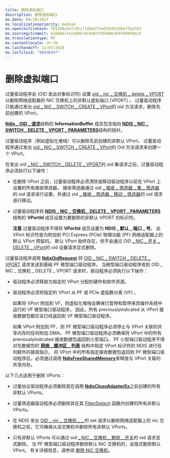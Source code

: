 ```yaml
---
title: 删除虚拟端口
description: 删除虚拟端口
ms.date: 04/20/2017
ms.localizationpriority: medium
ms.openlocfilehash: 781248a3efc91c7108a3f3ad55b95346e735a762
ms.sourcegitcommit: 418e6617e2a695c9cb4b37b5b60e264760858acd
ms.translationtype: MT
ms.contentlocale: zh-CN
ms.lasthandoff: 12/07/2020
ms.locfileid: "96836347"
---
```

# <a name="deleting-a-virtual-port"></a>删除虚拟端口


过量驱动程序会 (OID 发出对象标识符) 设置 [oid \_ nic \_ 交换机 \_ delete \_ VPORT](./oid-nic-switch-delete-vport.md) 以删除网络适配器的 NIC 交换机上的非默认虚拟端口 (VPORT) 。 过量驱动程序只能通过发出 [oid \_ NIC \_ SWITCH \_ CREATE \_ VPort](./oid-nic-switch-create-vport.md)的 oid 方法请求，删除先前创建的 VPort。

[**Ndis \_ OID \_ 请求**](/windows-hardware/drivers/ddi/ndis/ns-ndis-_ndis_oid_request)结构的 **InformationBuffer** 成员包含指向 [**NDIS \_ NIC \_ SWITCH \_ DELETE \_ VPORT \_ PARAMETERS**](/windows-hardware/drivers/ddi/ntddndis/ns-ntddndis-_ndis_nic_switch_delete_vport_parameters)结构的指针。

过量驱动程序（例如虚拟化堆栈）可以删除先前创建的非默认 VPort。 过量驱动程序通过发出 [oid \_ NIC \_ SWITCH \_ CREATE \_ VPort](./oid-nic-switch-create-vport.md)的 Oid 方法请求来创建一个 VPort。

在发出 oid [ \_ NIC \_ SWITCH \_ DELETE \_ VPORT](./oid-nic-switch-delete-vport.md)的 oid 集请求之前，过量驱动程序必须执行以下操作：

-   在删除 VPort 之前，过量驱动程序必须清除或移动驱动程序以前在 VPort 上设置的所有接收筛选器。 接收筛选器通过 oid [ \_ 接收 \_ 筛选器 \_ 集 \_ 筛选器](./oid-receive-filter-set-filter.md) 的 oid 请求进行设置，并通过 oid [ \_ 接收 \_ 筛选器 \_ 移动 \_ 筛选器](./oid-receive-filter-move-filter.md)的 oid 请求进行移动。

-   过量驱动程序将 [**NDIS \_ NIC \_ 交换机 \_ DELETE \_ VPORT \_ PARAMETERS**](/windows-hardware/drivers/ddi/ntddndis/ns-ntddndis-_ndis_nic_switch_delete_vport_parameters)结构的 **VPortId** 成员设置为要删除的非默认 VPORT 的标识符。

    **注意**  过量驱动程序不得将 **VPortId** 成员设置为 **NDIS \_ 默认 \_ 端口 \_ 号**。 此 VPort 标识符是为附加到 PCI Express (PCIe) 物理功能 (PF) 网络适配器上的默认 VPort 预留的。 默认 VPort 始终存在，但不会通过 OID [ \_ NIC \_ 开关 \_ DELETE \_ VPort](./oid-nic-switch-delete-vport.md)的 oid 设置请求显式删除。

     

过量驱动程序调用 [**NdisOidRequest**](/windows-hardware/drivers/ddi/ndis/nf-ndis-ndisoidrequest) 将 [OID \_ NIC \_ SWITCH \_ DELETE \_ VPORT](./oid-nic-switch-delete-vport.md) 请求发送到基础 PF 微型端口驱动程序。 当微型端口驱动程序收到 OID \_ NIC \_ 交换机 \_ DELETE \_ VPORT 请求时，驱动程序必须执行以下操作：

-   驱动程序必须释放为指定的 VPort 分配的硬件和软件资源。

-   驱动程序必须将指定的 VPort 从 PF 或 PCIe 虚函数分离 (VF) 。

    如果将 VPort 附加到 VF，则虚拟化堆栈会确保已暂停和暂停来宾操作系统中运行的 VF 微型端口驱动程序。 因此，所有 previouslyindicated 从 VPort 接收数据包都应该已经返回到 VF 微型端口驱动程序。

    如果 VPort 附加到 PF，则 PF 微型端口驱动程序必须停止与 VPort 关联的共享内存的任何附加 DMA。 PF 微型端口驱动程序必须确保将 VPort 中的所有 previouslyindicated 接收数据包返回到小型端口。 PF 小型端口驱动程序不得对在数据包的 [**网络 \_ 缓冲区 \_ 列表**](/windows-hardware/drivers/ddi/ndis/ns-ndis-_net_buffer_list) 结构中指定 VPort 标识符的 NDIS 进行任何额外的接收指示。 将 VPort 中的所有指定接收数据包返回到 PF 微型端口驱动程序后，必须通过调用 [**NdisFreeSharedMemory**](/windows-hardware/drivers/ddi/ndis/nf-ndis-ndisfreesharedmemory)来释放与 VPort 关联的共享内存。

以下几点适用于删除 VPorts：

-   过量协议驱动程序必须删除其在调用 [**NdisCloseAdapterEx**](/windows-hardware/drivers/ddi/ndis/nf-ndis-ndiscloseadapterex)之前创建的所有非默认 VPorts。

-   过量筛选器驱动程序必须删除其在其 [*FilterDetach*](/windows-hardware/drivers/ddi/ndis/nc-ndis-filter_detach) 函数内创建的所有非默认 VPorts。

-   在 NDIS 发出 [OID \_ nic \_ 交换机 \_ \_ ](./oid-nic-switch-delete-switch.md) 的 set 请求以删除网络适配器上的 nic 交换机之前，它可确保从该交换机中删除所有非默认 VPorts。

-   只有非默认 VPorts 可以通过 oid [ \_ NIC \_ 交换机 \_ 删除 \_ 开关](./oid-nic-switch-delete-switch.md)的 oid 请求显式删除。 当 PF 微型端口驱动程序删除默认 NIC 交换机时，会隐式删除默认 VPort。 有关详细信息，请参阅 [删除 NIC 交换机](deleting-a-nic-switch.md)。

 

